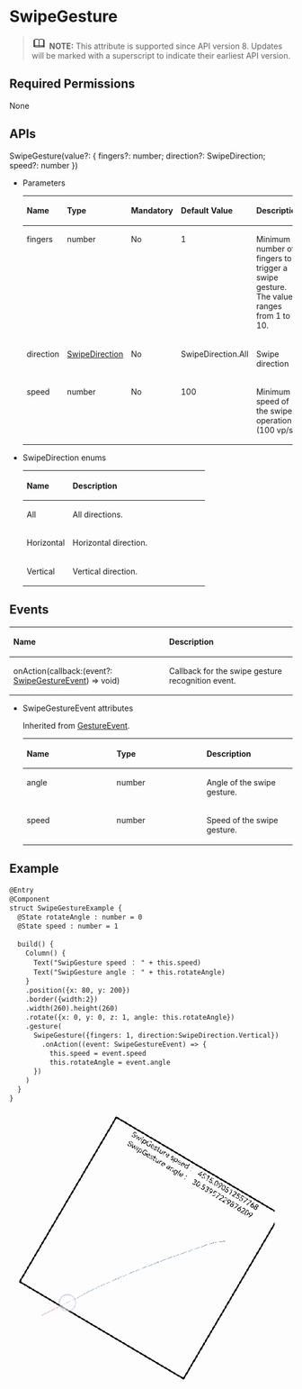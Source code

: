 # SwipeGesture<a name="EN-US_TOPIC_0000001237475077"></a>

>![](../../public_sys-resources/icon-note.gif) **NOTE:** 
>This attribute is supported since API version 8. Updates will be marked with a superscript to indicate their earliest API version.

## Required Permissions<a name="section781125411508"></a>

None

## APIs<a name="section46581530142116"></a>

SwipeGesture\(value?: \{ fingers?: number; direction?: SwipeDirection; speed?: number \}\)

-   Parameters

    <a name="table932781715123"></a>
    <table><thead align="left"><tr id="row1333463916149"><th class="cellrowborder" valign="top" width="13.62%" id="mcps1.1.6.1.1"><p id="p43281617131211"><a name="p43281617131211"></a><a name="p43281617131211"></a>Name</p>
    </th>
    <th class="cellrowborder" valign="top" width="17.16%" id="mcps1.1.6.1.2"><p id="p10329101721217"><a name="p10329101721217"></a><a name="p10329101721217"></a>Type</p>
    </th>
    <th class="cellrowborder" valign="top" width="6.239999999999999%" id="mcps1.1.6.1.3"><p id="p16330171731218"><a name="p16330171731218"></a><a name="p16330171731218"></a>Mandatory</p>
    </th>
    <th class="cellrowborder" valign="top" width="20.4%" id="mcps1.1.6.1.4"><p id="p143311717141217"><a name="p143311717141217"></a><a name="p143311717141217"></a>Default Value</p>
    </th>
    <th class="cellrowborder" valign="top" width="42.58%" id="mcps1.1.6.1.5"><p id="p93324175121"><a name="p93324175121"></a><a name="p93324175121"></a>Description</p>
    </th>
    </tr>
    </thead>
    <tbody><tr id="row1433516398146"><td class="cellrowborder" valign="top" width="13.62%" headers="mcps1.1.6.1.1 "><p id="p4332191717121"><a name="p4332191717121"></a><a name="p4332191717121"></a>fingers</p>
    </td>
    <td class="cellrowborder" valign="top" width="17.16%" headers="mcps1.1.6.1.2 "><p id="p1433318173127"><a name="p1433318173127"></a><a name="p1433318173127"></a>number</p>
    </td>
    <td class="cellrowborder" valign="top" width="6.239999999999999%" headers="mcps1.1.6.1.3 "><p id="p193349174125"><a name="p193349174125"></a><a name="p193349174125"></a>No</p>
    </td>
    <td class="cellrowborder" valign="top" width="20.4%" headers="mcps1.1.6.1.4 "><p id="p113355171122"><a name="p113355171122"></a><a name="p113355171122"></a>1</p>
    </td>
    <td class="cellrowborder" valign="top" width="42.58%" headers="mcps1.1.6.1.5 "><p id="p833614175126"><a name="p833614175126"></a><a name="p833614175126"></a>Minimum number of fingers to trigger a swipe gesture. The value ranges from 1 to 10.</p>
    </td>
    </tr>
    <tr id="row8335239171414"><td class="cellrowborder" valign="top" width="13.62%" headers="mcps1.1.6.1.1 "><p id="p183371017151212"><a name="p183371017151212"></a><a name="p183371017151212"></a>direction</p>
    </td>
    <td class="cellrowborder" valign="top" width="17.16%" headers="mcps1.1.6.1.2 "><p id="p1533851710127"><a name="p1533851710127"></a><a name="p1533851710127"></a><a href="#li1176517215161">SwipeDirection</a></p>
    </td>
    <td class="cellrowborder" valign="top" width="6.239999999999999%" headers="mcps1.1.6.1.3 "><p id="p17339517201212"><a name="p17339517201212"></a><a name="p17339517201212"></a>No</p>
    </td>
    <td class="cellrowborder" valign="top" width="20.4%" headers="mcps1.1.6.1.4 "><p id="p8340171711125"><a name="p8340171711125"></a><a name="p8340171711125"></a>SwipeDirection.All</p>
    </td>
    <td class="cellrowborder" valign="top" width="42.58%" headers="mcps1.1.6.1.5 "><p id="p133468582313"><a name="p133468582313"></a><a name="p133468582313"></a>Swipe direction</p>
    </td>
    </tr>
    <tr id="row1054013952317"><td class="cellrowborder" valign="top" width="13.62%" headers="mcps1.1.6.1.1 "><p id="p16541123902317"><a name="p16541123902317"></a><a name="p16541123902317"></a>speed</p>
    </td>
    <td class="cellrowborder" valign="top" width="17.16%" headers="mcps1.1.6.1.2 "><p id="p35412396232"><a name="p35412396232"></a><a name="p35412396232"></a>number</p>
    </td>
    <td class="cellrowborder" valign="top" width="6.239999999999999%" headers="mcps1.1.6.1.3 "><p id="p17541133962311"><a name="p17541133962311"></a><a name="p17541133962311"></a>No</p>
    </td>
    <td class="cellrowborder" valign="top" width="20.4%" headers="mcps1.1.6.1.4 "><p id="p13541739112313"><a name="p13541739112313"></a><a name="p13541739112313"></a>100</p>
    </td>
    <td class="cellrowborder" valign="top" width="42.58%" headers="mcps1.1.6.1.5 "><p id="p7542039182314"><a name="p7542039182314"></a><a name="p7542039182314"></a>Minimum speed of the swipe operation (100 vp/s).</p>
    </td>
    </tr>
    </tbody>
    </table>

-   <a name="li1176517215161"></a>SwipeDirection enums

    <a name="table3452114216394"></a>
    <table><thead align="left"><tr id="row245219426397"><th class="cellrowborder" valign="top" width="25.2%" id="mcps1.1.3.1.1"><p id="p545244283914"><a name="p545244283914"></a><a name="p545244283914"></a>Name</p>
    </th>
    <th class="cellrowborder" valign="top" width="74.8%" id="mcps1.1.3.1.2"><p id="p2452114203917"><a name="p2452114203917"></a><a name="p2452114203917"></a>Description</p>
    </th>
    </tr>
    </thead>
    <tbody><tr id="row6452144218390"><td class="cellrowborder" valign="top" width="25.2%" headers="mcps1.1.3.1.1 "><p id="p34529427398"><a name="p34529427398"></a><a name="p34529427398"></a>All</p>
    </td>
    <td class="cellrowborder" valign="top" width="74.8%" headers="mcps1.1.3.1.2 "><p id="p9757214162714"><a name="p9757214162714"></a><a name="p9757214162714"></a>All directions.</p>
    </td>
    </tr>
    <tr id="row12452184217398"><td class="cellrowborder" valign="top" width="25.2%" headers="mcps1.1.3.1.1 "><p id="p144813311274"><a name="p144813311274"></a><a name="p144813311274"></a>Horizontal</p>
    </td>
    <td class="cellrowborder" valign="top" width="74.8%" headers="mcps1.1.3.1.2 "><p id="p745215426391"><a name="p745215426391"></a><a name="p745215426391"></a>Horizontal direction.</p>
    </td>
    </tr>
    <tr id="row9452134213392"><td class="cellrowborder" valign="top" width="25.2%" headers="mcps1.1.3.1.1 "><p id="p195968892719"><a name="p195968892719"></a><a name="p195968892719"></a>Vertical</p>
    </td>
    <td class="cellrowborder" valign="top" width="74.8%" headers="mcps1.1.3.1.2 "><p id="p154533425394"><a name="p154533425394"></a><a name="p154533425394"></a>Vertical direction.</p>
    </td>
    </tr>
    </tbody>
    </table>


## Events<a name="section171844635610"></a>

<a name="table135406579437"></a>
<table><thead align="left"><tr id="row1154015719436"><th class="cellrowborder" colspan="2" valign="top" id="mcps1.1.4.1.1"><p id="p85411457184316"><a name="p85411457184316"></a><a name="p85411457184316"></a>Name</p>
</th>
<th class="cellrowborder" valign="top" id="mcps1.1.4.1.2"><p id="p5541457194319"><a name="p5541457194319"></a><a name="p5541457194319"></a>Description</p>
</th>
</tr>
</thead>
<tbody><tr id="row4541257114319"><td class="cellrowborder" colspan="2" valign="top" headers="mcps1.1.4.1.1 "><p id="p5541357194313"><a name="p5541357194313"></a><a name="p5541357194313"></a>onAction(callback:(event?: <a href="#li497431115208">SwipeGestureEvent</a>) =&gt; void)</p>
</td>
<td class="cellrowborder" valign="top" headers="mcps1.1.4.1.2 "><p id="p11541155710434"><a name="p11541155710434"></a><a name="p11541155710434"></a>Callback for the swipe gesture recognition event.</p>
</td>
</tr>
</tbody>
</table>

-   <a name="li497431115208"></a>SwipeGestureEvent attributes

    Inherited from  [GestureEvent](ts-gesture-settings.md#table290mcpsimp).

    <a name="table15580161813418"></a>
    <table><thead align="left"><tr id="row45806181744"><th class="cellrowborder" valign="top" width="33.33333333333333%" id="mcps1.1.4.1.1"><p id="p165801018649"><a name="p165801018649"></a><a name="p165801018649"></a>Name</p>
    </th>
    <th class="cellrowborder" valign="top" width="33.33333333333333%" id="mcps1.1.4.1.2"><p id="p9580131818410"><a name="p9580131818410"></a><a name="p9580131818410"></a>Type</p>
    </th>
    <th class="cellrowborder" valign="top" width="33.33333333333333%" id="mcps1.1.4.1.3"><p id="p858010183417"><a name="p858010183417"></a><a name="p858010183417"></a>Description</p>
    </th>
    </tr>
    </thead>
    <tbody><tr id="row25801186415"><td class="cellrowborder" valign="top" width="33.33333333333333%" headers="mcps1.1.4.1.1 "><p id="p358018181444"><a name="p358018181444"></a><a name="p358018181444"></a>angle</p>
    </td>
    <td class="cellrowborder" valign="top" width="33.33333333333333%" headers="mcps1.1.4.1.2 "><p id="p6580161813416"><a name="p6580161813416"></a><a name="p6580161813416"></a>number</p>
    </td>
    <td class="cellrowborder" valign="top" width="33.33333333333333%" headers="mcps1.1.4.1.3 "><p id="p10581201811415"><a name="p10581201811415"></a><a name="p10581201811415"></a>Angle of the swipe gesture.</p>
    </td>
    </tr>
    <tr id="row2581518249"><td class="cellrowborder" valign="top" width="33.33333333333333%" headers="mcps1.1.4.1.1 "><p id="p135816181040"><a name="p135816181040"></a><a name="p135816181040"></a>speed</p>
    </td>
    <td class="cellrowborder" valign="top" width="33.33333333333333%" headers="mcps1.1.4.1.2 "><p id="p1258116186414"><a name="p1258116186414"></a><a name="p1258116186414"></a>number</p>
    </td>
    <td class="cellrowborder" valign="top" width="33.33333333333333%" headers="mcps1.1.4.1.3 "><p id="p758191810414"><a name="p758191810414"></a><a name="p758191810414"></a>Speed of the swipe gesture.</p>
    </td>
    </tr>
    </tbody>
    </table>


## Example<a name="section16900453182718"></a>

```
@Entry
@Component
struct SwipeGestureExample {
  @State rotateAngle : number = 0
  @State speed : number = 1

  build() {
    Column() {
      Text("SwipGesture speed ： " + this.speed)
      Text("SwipGesture angle ： " + this.rotateAngle)
    }
    .position({x: 80, y: 200})
    .border({width:2})
    .width(260).height(260)
    .rotate({x: 0, y: 0, z: 1, angle: this.rotateAngle})
    .gesture(
      SwipeGesture({fingers: 1, direction:SwipeDirection.Vertical})
        .onAction((event: SwipeGestureEvent) => {
          this.speed = event.speed
          this.rotateAngle = event.angle
      })
    )
  }
}
```

![](figures/gif-0.gif)

